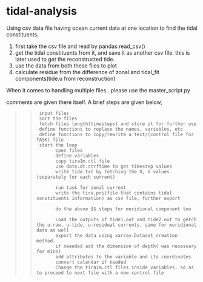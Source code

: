 # tidal-analysis
Using csv data file having ocean current data at one location to find the tidal constituents.

1. first take the csv file and read by pandas.read_csv()
2. get the tidal constituents from it, and save it as another csv file. this is later used to get the reconstructed tide.
3. use the data from both these files to plot
4. calculate residue from the difference of zonal and tidal_fit components(tide.u from reconstruction)



When it comes to handling multiple files.. please use the master_script.py

comments are given there itself. A brief steps are given below,
>>      input files 
>>      sort the files
>>      fetch files length(timesteps) and store it for further use
>>      define functions to replace the names, variables, etc
>>      define functions to copy/rewrite a text/(control file for TASK) file
>>      start the loop
>>            open files
>>            define variables
>>            copy tira1m.ctl file
>>            use date.dt.strftime to get timestep values
>>            write tide.txt by fetching the U, V values (separately for each current)
>>           
>>            run task for zonal current
>>            write the tira.pri(file that contains tidal constituents information) as csv file, further export 
>>            
>>            do the above $$ steps for meridional component too
>>         
>>            Load the outputs of tide1.out and tide2.out to getch the u-raw, u-tide, u-residual currents, same for meridional data as well
>>            export the data using xarray.Dataset creation method.
>>            if neeeded add the dimension of depth( was necessary for mine)
>>            add attributes to the variable and its coordinates
>>            convert calendar if needed
>>            Change the tira1m.ctl files inside variables, so as to proceed to next file with a new control file       
